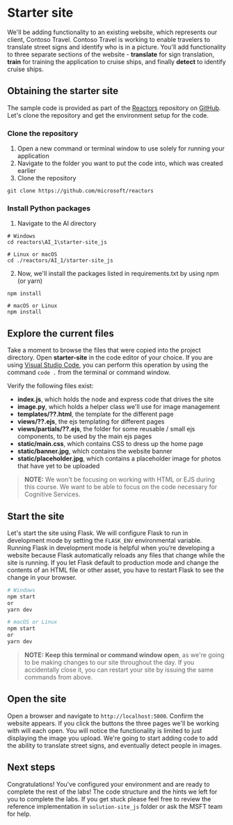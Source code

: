 # Starter site

We'll be adding functionality to an existing website, which represents our client, Contoso Travel. Contoso Travel is working to enable travelers to translate street signs and identify who is in a picture. You'll add functionality to three separate sections of the website - **translate** for sign translation, **train** for training the application to cruise ships, and finally **detect** to identify cruise ships.

## Obtaining the starter site

The sample code is provided as part of the [Reactors](https://github.com/microsoft/reactors) repository on [GitHub](https://github.com). Let's clone the repository and get the environment setup for the code.

### Clone the repository

1. Open a new command or terminal window to use solely for running your application
2. Navigate to the folder you want to put the code into, which was created earlier
3. Clone the repository

``` git
git clone https://github.com/microsoft/reactors
```

### Install Python packages

1. Navigate to the AI directory

``` console
# Windows
cd reactors\AI_1\starter-site_js

# Linux or macOS
cd ./reactors/AI_1/starter-site_js
```

2. Now, we'll install the packages listed in requirements.txt by using npm (or yarn)

``` console
npm install

# macOS or Linux
npm install
```

## Explore the current files

Take a moment to browse the files that were copied into the project directory. Open **starter-site** in the code editor of your choice. If you are using [Visual Studio Code](https://code.visualstudio.com), you can perform this operation by using the command `code .` from the terminal or command window.

Verify the following files exist:

- **index.js**, which holds the node and express code that drives the site
- **image.py**, which holds a helper class we'll use for image management
- **templates/??.html**, the template for the different page
- **views/??.ejs**, the ejs templating for different pages
- **views/partials/??.ejs**, the folder for some reusable / small ejs components, to be used by the main ejs pages
- **static/main.css**, which contains CSS to dress up the home page
- **static/banner.jpg**, which contains the website banner
- **static/placeholder.jpg**, which contains a placeholder image for photos that have yet to be uploaded

> **NOTE:** We won't be focusing on working with HTML or EJS during this course. We want to be able to focus on the code necessary for Cognitive Services.

## Start the site

Let's start the site using Flask. We will configure Flask to run in development mode by setting the `FLASK_ENV` environmental variable. Running Flask in development mode is helpful when you’re developing a website because Flask automatically reloads any files that change while the site is running. If you let Flask default to production mode and change the contents of an HTML file or other asset, you have to restart Flask to see the change in your browser.

``` bash
# Windows
npm start
or
yarn dev

# macOS or Linux
npm start
or
yarn dev
```

> **NOTE:** **Keep this terminal or command window open**, as we're going to be making changes to our site throughout the day. If you accidentally close it, you can restart your site by issuing the same commands from above.

## Open the site

Open a browser and navigate to `http://localhost:5000`. Confirm the website appears. If you click the buttons the three pages we'll be working with will each open. You will notice the functionality is limited to just displaying the image you upload. We're going to start adding code to add the ability to translate street signs, and eventually detect people in images.

## Next steps

Congratulations! You've configured your environment and are ready to complete the rest of the labs! The code structure and the hints we left for you to complete the labs. If you get stuck please feel free to review the reference implementation in ```solution-site_js``` folder or ask the MSFT team for help.
